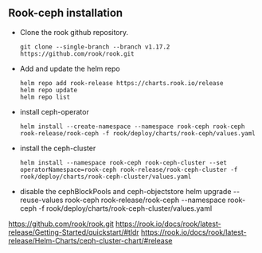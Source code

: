 ## Rook-ceph installation
- Clone the rook github repository.
  ```
  git clone --single-branch --branch v1.17.2 https://github.com/rook/rook.git
  ```
- Add and update the helm repo
  ```
  helm repo add rook-release https://charts.rook.io/release
  helm repo update
  helm repo list
  ```
- install ceph-operator
  ```
  helm install --create-namespace --namespace rook-ceph rook-ceph rook-release/rook-ceph -f rook/deploy/charts/rook-ceph/values.yaml
  ```
- install the ceph-cluster
  ```
  helm install --namespace rook-ceph rook-ceph-cluster --set operatorNamespace=rook-ceph rook-release/rook-ceph-cluster -f rook/deploy/charts/rook-ceph-cluster/values.yaml

- disable the cephBlockPools and ceph-objectstore
  helm upgrade --reuse-values rook-ceph rook-release/rook-ceph --namespace rook-ceph  -f rook/deploy/charts/rook-ceph-cluster/values.yaml



https://github.com/rook/rook.git
https://rook.io/docs/rook/latest-release/Getting-Started/quickstart/#tldr
https://rook.io/docs/rook/latest-release/Helm-Charts/ceph-cluster-chart/#release


